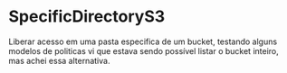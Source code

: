 # SpecificDirectoryS3
Liberar acesso em uma pasta especifica de um bucket, testando alguns modelos de politicas vi que estava sendo possível listar o bucket inteiro, mas achei essa alternativa.
